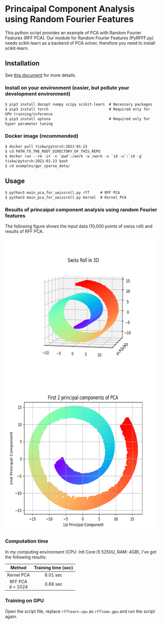 # Princaipal Component Analysis using Random Fourier Features

This python script provides an example of PCA with Random Fourier Features (RFF PCA).
Our module for Random Fourier Features (PyRFFF.py) needs scikit-learn as a backend of PCA solver,
therefore you need to install scikit-learn.


## Installation

See [this document](https://tiskw.gitbook.io/rfflearn/tutorial#setting-up) for more details.

### Install on your environment (easier, but pollute your development environment)

```console
$ pip3 install docopt numpy scipy scikit-learn  # Necessary packages
$ pip3 install torch                            # Required only for GPU training/inference
$ pip3 install optuna                           # Required only for hyper parameter tuning
```

### Docker image (recommended)

```console
$ docker pull tiskw/pytorch:2021-01-23
$ cd PATH_TO_THE_ROOT_DIRECTORY_OF_THIS_REPO
$ docker run --rm -it -v `pwd`:/work -w /work -u `id -u`:`id -g` tiskw/pytorch:2021-01-23 bash
$ cd examples/gpr_sparse_data/
```


## Usage

```console
$ python3 main_pca_for_swissroll.py rff     # RFF PCA
$ python3 main_pca_for_swissroll.py kernel  # Kernel PCA
```

### Results of princaipal component analysis using random Fourier features

The following figure shows the input data (10,000 points of swiss roll) and results of RFF PCA.

<div align="center">
  <img src="./figure_pca_for_swissroll_3d.png" width="640" height="480" alt="3D plot of input data (10,000 points of swiss roll)" />
  <img src="./figure_pca_for_swissroll_rffpca.png" width="640" height="480" alt="2D plot of 1st/2nd PC obtained by RFF PCA" />
</div>


### Computation time

In my computing environment (CPU: Intl Core i5 5250U, RAM: 4GB), I've got the following results:

| Method                | Training time (sec) |
| :------------------:  | :-----------------: |
| Kernel PCA            | 6.01 sec            |
| RFF PCA <br> d = 1024 | 0.88 sec            |

### Training on GPU

Open the script file, replace `rfflearn.cpu` as `rfflean.gpu` and run the script again.
